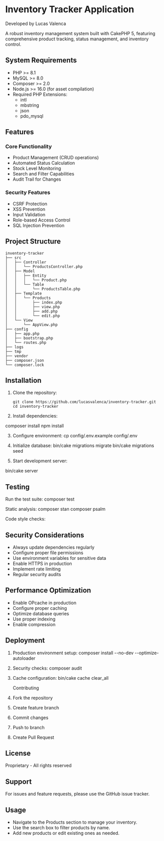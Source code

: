 # Inventory Tracker Application

Developed by Lucas Valenca

A robust inventory management system built with CakePHP 5, featuring comprehensive product tracking, status management, and inventory control.

## System Requirements

- PHP >= 8.1
- MySQL >= 8.0
- Composer >= 2.0
- Node.js >= 16.0 (for asset compilation)
- Required PHP Extensions:
  - intl
  - mbstring
  - json
  - pdo_mysql

## Features

### Core Functionality

- Product Management (CRUD operations)
- Automated Status Calculation
- Stock Level Monitoring
- Search and Filter Capabilities
- Audit Trail for Changes

### Security Features

- CSRF Protection
- XSS Prevention
- Input Validation
- Role-based Access Control
- SQL Injection Prevention

## Project Structure

```
inventory-tracker
├── src
│   ├── Controller
│   │   └── ProductsController.php
│   ├── Model
│   │   ├── Entity
│   │   │   └── Product.php
│   │   └── Table
│   │       └── ProductsTable.php
│   ├── Template
│   │   └── Products
│   │       ├── index.php
│   │       ├── view.php
│   │       ├── add.php
│   │       └── edit.php
│   └── View
│       └── AppView.php
├── config
│   ├── app.php
│   ├── bootstrap.php
│   └── routes.php
├── logs
├── tmp
├── vendor
├── composer.json
└── composer.lock
```

## Installation

1. Clone the repository:

   ```
   git clone https://github.com/lucasvalenca/inventory-tracker.git
   cd inventory-tracker
   ```

2. Install dependencies:

composer install
npm install

3. Configure environment:
   cp config/.env.example config/.env

4. Initialize database:
   bin/cake migrations migrate
   bin/cake migrations seed

5. Start development server:

bin/cake server

## Testing

Run the test suite:
composer test

Static analysis:
composer stan
composer psalm

Code style checks:

## Security Considerations

- Always update dependencies regularly
- Configure proper file permissions
- Use environment variables for sensitive data
- Enable HTTPS in production
- Implement rate limiting
- Regular security audits

## Performance Optimization

- Enable OPcache in production
- Configure proper caching
- Optimize database queries
- Use proper indexing
- Enable compression

## Deployment

1. Production environment setup:
   composer install --no-dev --optimize-autoloader

2. Security checks:
   composer audit

3. Cache configuration:
   bin/cake cache clear_all

   Contributing

4. Fork the repository
5. Create feature branch
6. Commit changes
7. Push to branch
8. Create Pull Request

## License

Proprietary - All rights reserved

## Support

For issues and feature requests, please use the GitHub issue tracker.

## Usage

- Navigate to the Products section to manage your inventory.
- Use the search box to filter products by name.
- Add new products or edit existing ones as needed.
